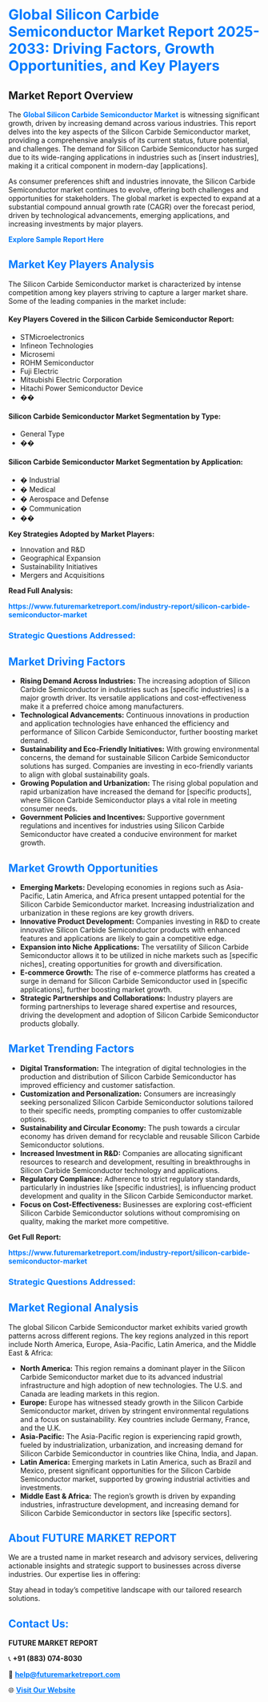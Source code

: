 <h1 style="color: #007BFF;">Global Silicon Carbide Semiconductor Market Report 2025-2033: Driving Factors, Growth Opportunities, and Key Players</h1>

<section id="overview">
<h2>Market Report Overview</h2>
<p>The <a href="https://www.futuremarketreport.com/industry-report/silicon-carbide-semiconductor-market" style="color: #007BFF; text-decoration: none;"><strong>Global Silicon Carbide Semiconductor Market</strong></a> is witnessing significant growth, driven by increasing demand across various industries. This report delves into the key aspects of the Silicon Carbide Semiconductor market, providing a comprehensive analysis of its current status, future potential, and challenges. The demand for Silicon Carbide Semiconductor has surged due to its wide-ranging applications in industries such as [insert industries], making it a critical component in modern-day [applications].</p>
<p>As consumer preferences shift and industries innovate, the Silicon Carbide Semiconductor market continues to evolve, offering both challenges and opportunities for stakeholders. The global market is expected to expand at a substantial compound annual growth rate (CAGR) over the forecast period, driven by technological advancements, emerging applications, and increasing investments by major players.</p>
</section>

<section id="overview">
<p><a href="https://www.futuremarketreport.com/request-sample/reportId=118019" style="color: #007BFF; text-decoration: none;"><strong>Explore Sample Report Here</strong></a></p>
</section>

<section id="key-players">
<h2 style="color: #007BFF;">Market Key Players Analysis</h2>
<p>The Silicon Carbide Semiconductor market is characterized by intense competition among key players striving to capture a larger market share. Some of the leading companies in the market include:</p>
<h4>Key Players Covered in the Silicon Carbide Semiconductor Report:</h4>
<ul><li>STMicroelectronics</li><li>Infineon Technologies</li><li>Microsemi</li><li>ROHM Semiconductor</li><li>Fuji Electric</li><li>Mitsubishi Electric Corporation</li><li>Hitachi Power Semiconductor Device</li><li>��</li></ul>
<h4>Silicon Carbide Semiconductor Market Segmentation by Type:</h4>
<ul><li>General Type</li><li>��</li></ul>

<h4>Silicon Carbide Semiconductor Market Segmentation by Application:</h4>
<ul><li>� Industrial</li><li>� Medical</li><li>� Aerospace and Defense</li><li>� Communication</li><li>��</li></ul>
<p><strong>Key Strategies Adopted by Market Players:</strong></p>
<ul>
<li>Innovation and R&D</li>
<li>Geographical Expansion</li>
<li>Sustainability Initiatives</li>
<li>Mergers and Acquisitions</li>
</ul>
</section>

<section>
<p><strong>Read Full Analysis: </strong></p><a href="https://www.futuremarketreport.com/industry-report/silicon-carbide-semiconductor-market" style="color: #007BFF; text-decoration: none;"><strong>https://www.futuremarketreport.com/industry-report/silicon-carbide-semiconductor-market</strong></a>
<h3 style="color: #007BFF;">Strategic Questions Addressed:</h3>
</section>

<section id="driving-factors">
<h2 style="color: #007BFF;">Market Driving Factors</h2>
<ul>
<li><strong>Rising Demand Across Industries:</strong> The increasing adoption of Silicon Carbide Semiconductor in industries such as [specific industries] is a major growth driver. Its versatile applications and cost-effectiveness make it a preferred choice among manufacturers.</li>
<li><strong>Technological Advancements:</strong> Continuous innovations in production and application technologies have enhanced the efficiency and performance of Silicon Carbide Semiconductor, further boosting market demand.</li>
<li><strong>Sustainability and Eco-Friendly Initiatives:</strong> With growing environmental concerns, the demand for sustainable Silicon Carbide Semiconductor solutions has surged. Companies are investing in eco-friendly variants to align with global sustainability goals.</li>
<li><strong>Growing Population and Urbanization:</strong> The rising global population and rapid urbanization have increased the demand for [specific products], where Silicon Carbide Semiconductor plays a vital role in meeting consumer needs.</li>
<li><strong>Government Policies and Incentives:</strong> Supportive government regulations and incentives for industries using Silicon Carbide Semiconductor have created a conducive environment for market growth.</li>
</ul>
</section>

<section id="growth-opportunities">
<h2 style="color: #007BFF;">Market Growth Opportunities</h2>
<ul>
<li><strong>Emerging Markets:</strong> Developing economies in regions such as Asia-Pacific, Latin America, and Africa present untapped potential for the Silicon Carbide Semiconductor market. Increasing industrialization and urbanization in these regions are key growth drivers.</li>
<li><strong>Innovative Product Development:</strong> Companies investing in R&D to create innovative Silicon Carbide Semiconductor products with enhanced features and applications are likely to gain a competitive edge.</li>
<li><strong>Expansion into Niche Applications:</strong> The versatility of Silicon Carbide Semiconductor allows it to be utilized in niche markets such as [specific niches], creating opportunities for growth and diversification.</li>
<li><strong>E-commerce Growth:</strong> The rise of e-commerce platforms has created a surge in demand for Silicon Carbide Semiconductor used in [specific applications], further boosting market growth.</li>
<li><strong>Strategic Partnerships and Collaborations:</strong> Industry players are forming partnerships to leverage shared expertise and resources, driving the development and adoption of Silicon Carbide Semiconductor products globally.</li>
</ul>
</section>

<section id="trending-factors">
<h2 style="color: #007BFF;">Market Trending Factors</h2>
<ul>
<li><strong>Digital Transformation:</strong> The integration of digital technologies in the production and distribution of Silicon Carbide Semiconductor has improved efficiency and customer satisfaction.</li>
<li><strong>Customization and Personalization:</strong> Consumers are increasingly seeking personalized Silicon Carbide Semiconductor solutions tailored to their specific needs, prompting companies to offer customizable options.</li>
<li><strong>Sustainability and Circular Economy:</strong> The push towards a circular economy has driven demand for recyclable and reusable Silicon Carbide Semiconductor solutions.</li>
<li><strong>Increased Investment in R&D:</strong> Companies are allocating significant resources to research and development, resulting in breakthroughs in Silicon Carbide Semiconductor technology and applications.</li>
<li><strong>Regulatory Compliance:</strong> Adherence to strict regulatory standards, particularly in industries like [specific industries], is influencing product development and quality in the Silicon Carbide Semiconductor market.</li>
<li><strong>Focus on Cost-Effectiveness:</strong> Businesses are exploring cost-efficient Silicon Carbide Semiconductor solutions without compromising on quality, making the market more competitive.</li>
</ul>
</section>

<section>
<p><strong>Get Full Report: </strong></p><a href="https://www.futuremarketreport.com/industry-report/silicon-carbide-semiconductor-market" style="color: #007BFF; text-decoration: none;"><strong>https://www.futuremarketreport.com/industry-report/silicon-carbide-semiconductor-market</strong></a>
<h3 style="color: #007BFF;">Strategic Questions Addressed:</h3>
</section>


<section id="regional-analysis">
<h2 style="color: #007BFF;">Market Regional Analysis</h2>
<p>The global Silicon Carbide Semiconductor market exhibits varied growth patterns across different regions. The key regions analyzed in this report include North America, Europe, Asia-Pacific, Latin America, and the Middle East & Africa:</p>
<ul>
<li><strong>North America:</strong> This region remains a dominant player in the Silicon Carbide Semiconductor market due to its advanced industrial infrastructure and high adoption of new technologies. The U.S. and Canada are leading markets in this region.</li>
<li><strong>Europe:</strong> Europe has witnessed steady growth in the Silicon Carbide Semiconductor market, driven by stringent environmental regulations and a focus on sustainability. Key countries include Germany, France, and the U.K.</li>
<li><strong>Asia-Pacific:</strong> The Asia-Pacific region is experiencing rapid growth, fueled by industrialization, urbanization, and increasing demand for Silicon Carbide Semiconductor in countries like China, India, and Japan.</li>
<li><strong>Latin America:</strong> Emerging markets in Latin America, such as Brazil and Mexico, present significant opportunities for the Silicon Carbide Semiconductor market, supported by growing industrial activities and investments.</li>
<li><strong>Middle East & Africa:</strong> The region’s growth is driven by expanding industries, infrastructure development, and increasing demand for Silicon Carbide Semiconductor in sectors like [specific sectors].</li>
</ul>
</section>

<footer>
<h2 style="color: #007BFF;">About FUTURE MARKET REPORT</h2>
<p>We are a trusted name in market research and advisory services, delivering actionable insights and strategic support to businesses across diverse industries. Our expertise lies in offering:</p>

<p>Stay ahead in today’s competitive landscape with our tailored research solutions.</p>

<h2 style="color: #007BFF;">Contact Us:</h2>
<p><strong>FUTURE MARKET REPORT</strong></p>
<p>📞 <strong>+91 (883) 074-8030</strong></p>
<p>📧 <strong><a href="mailto:help@futuremarketreport.com" style="color: #007BFF;">help@futuremarketreport.com</a></strong></p>
<p>🌐 <strong><a href="https://www.futuremarketreport.com/" style="color: #007BFF;">Visit Our Website</a></strong></p>
</footer>